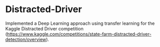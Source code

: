 # Distracted-Driver
Implemented a Deep Learning approach using transfer learning for the Kaggle Distracted Driver competition (https://www.kaggle.com/competitions/state-farm-distracted-driver-detection/overview).
